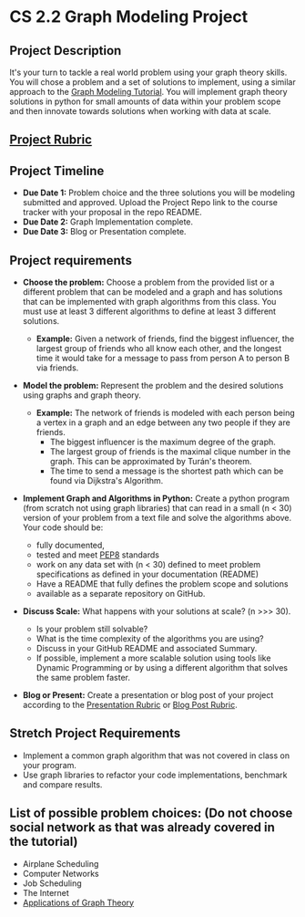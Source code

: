 # CS 2.2 Graph Modeling Project

## Project Description
It's your turn to tackle a real world problem using your graph theory skills.  You will chose a problem and a set of solutions to implement, using a similar approach to the [Graph Modeling Tutorial]().  You will implement graph theory solutions in python for small amounts of data within your problem scope and then innovate towards solutions when working with data at scale. 

## [Project Rubric](https://docs.google.com/document/d/1hq2D0HFCVIqkEI0HvE3SxCUlhNkSdG1Xoe62b3g9wp4/edit?usp=sharing)

## Project Timeline
- **Due Date 1:** Problem choice and the three solutions you will be modeling submitted and approved.  Upload the Project Repo link to the course tracker with your proposal in the repo README.  
- **Due Date 2:** Graph Implementation complete.
- **Due Date 3:** Blog or Presentation complete.

## Project requirements

- **Choose the problem:** Choose a problem from the provided list or a different problem that can be modeled and a graph and has solutions that can be implemented with graph algorithms from this class. You must use at least 3 different algorithms to define at least 3 different solutions.
    - **Example:** Given a network of friends, find the biggest influencer, the largest group of friends who all know each other, and the longest time it would take for a message to pass from person A to person B via friends.

- **Model the problem:** Represent the problem and the desired solutions using graphs and graph theory.
    - **Example:** The network of friends is modeled with each person being a vertex in a graph and an edge between any two people if they are friends.  
        - The biggest influencer is the maximum degree of the graph.
        - The largest group of friends is the maximal clique number in the graph.  This can be approximated by Turán's theorem.
        - The time to send a message is the shortest path which can be found via Dijkstra's Algorithm.

- **Implement Graph and Algorithms in Python:** Create a python program (from scratch not using graph libraries) that can read in a small (n < 30) version of your problem from a text file and solve the algorithms above. Your code should be:
  - fully documented,
  - tested and meet [PEP8](https://realpython.com/python-pep8/) standards
  - work on any data set with (n < 30) defined to meet problem specifications as defined in your documentation (README)
  - Have a README that fully defines the problem scope and solutions
  - available as a separate repository on GitHub.
- **Discuss Scale:** What happens with your solutions at scale? (n >>> 30).  
  - Is your problem still solvable?
  - What is the time complexity of the algorithms you are using?
  - Discuss in your GitHub README and associated Summary.  
  - If possible, implement a more scalable solution using tools like Dynamic Programming or by using a different algorithm that solves the same problem faster.   
- **Blog or Present:** Create a presentation or blog post of your project according to the [Presentation Rubric](https://docs.google.com/document/d/1WTLcZNyvRGYDz5L8Kr8a0ILbFAyr92u85paoqGFjxPg/edit?usp=sharing) or [Blog Post Rubric](https://docs.google.com/document/d/1T1oqHFoRo0kl7mPUTFupmsoEkLYltKsVgtqyGKDaCgY/edit?usp=sharing).


## Stretch Project Requirements
- Implement a common graph algorithm that was not covered in class on your program.
- Use graph libraries to refactor your code implementations, benchmark and compare results.

## List of possible problem choices:  (Do not choose social network as that was already covered in the tutorial)
- Airplane Scheduling
- Computer Networks
- Job Scheduling
- The Internet
- [Applications of Graph Theory](https://en.wikipedia.org/wiki/Graph_theory#Applications)
